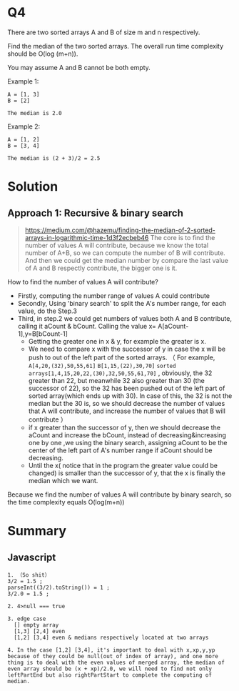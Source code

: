 # Q4
There are two sorted arrays A and B of size m and n respectively.

Find the median of the two sorted arrays. The overall run time complexity should be O(log (m+n)).

You may assume A and B cannot be both empty.

Example 1:
```
A = [1, 3]
B = [2]

The median is 2.0
```
Example 2:
```
A = [1, 2]
B = [3, 4]

The median is (2 + 3)/2 = 2.5 
```
# Solution
## Approach 1: Recursive & binary search
> https://medium.com/@hazemu/finding-the-median-of-2-sorted-arrays-in-logarithmic-time-1d3f2ecbeb46
The core is to find the number of values A will contribute, because we know the total number of A+B, so we can compute the number of B will contribute. And then we could get the median number by compare the last value of A and B respectly contribute, the bigger one is it.

How to find the number of values A will contribute? 

- Firstly, computing the number range of values A could contribute
- Secondly, Using 'binary search' to split the A's number range, for each value, do the Step.3
- Third, in step.2 we could get numbers of values both A and B contribute, calling it aCount & bCount. Calling the value x= A[aCount-1],y=B[bCount-1]
  - Getting the greater one in x & y, for example the greater is x.
  - We need to compare x with the successor of y in case the x will be push to out of the left part of the sorted arrays. （ For example, `A[4,20,(32),50,55,61]` `B[1,15,(22),30,70]` `sorted arrays[1,4,15,20,22,(30),32,50,55,61,70]` , obviously, the 32 greater than 22, but meanwhile 32 also greater than 30 (the successor of 22), so the 32 has been pushed out of the left part of sorted array(which ends up with 30). In case of this, the 32 is not the median but the 30 is, so we should decrease the number of values that A will contribute, and increase the number of values that B will contribute ）
  - if x greater than the successor of y, then we should decrease the aCount and increase the bCount, instead of decreasing&increasing one by one ,we using the binary search, assigning aCount to be the center of the left part of A's number range if aCount should be decreasing.
  - Until the x( notice that in the program the greater value could be changed) is smaller than the successor of y, that the x is finally the median which we want.

Because we find the number of values A will contribute by binary search, so the time complexity equals O(log(m+n)) 

# Summary
## Javascript
```
1. （So shit）
3/2 = 1.5 ;
parseInt((3/2).toString()) = 1 ;
3/2.0 = 1.5 ;

2. 4>null === true

3. edge case
  [] empty array
  [1,3] [2,4] even
  [1,2] [3,4] even & medians respectively located at two arrays

4. In the case [1,2] [3,4], it's important to deal with x,xp,y,yp because of they could be null(out of index of array), and one more thing is to deal with the even values of merged array, the median of even array should be (x + xp)/2.0, we will need to find not only leftPartEnd but also rightPartStart to complete the computing of median.
```